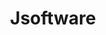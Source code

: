 ---
git: https://github.com/jsoftware
logohandle: jsoftware
sort: jsoftware
title: Jsoftware
website: https://www.jsoftware.com/
---